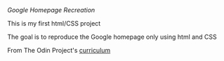 *Google Homepage Recreation*

This is my first html/CSS project

The goal is to reproduce the Google homepage only using html and CSS

From The Odin Project's [curriculum](http://www.theodinproject.com/courses/web-development-101/lessons/html-css) 